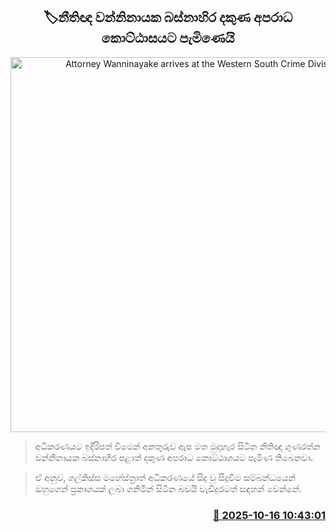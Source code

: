 <p align='center'><b><h2 align='center' title='Attorney Wanninayake arrives at the Western South Crime Division'>🏷නීතිඥ වන්නිනායක බස්නාහිර දකුණ අපරාධ කොට්ඨාසයට පැමිණෙයි</h2></b></p>
<p align='center'><img src='https://helakuru.sgp1.cdn.digitaloceanspaces.com/esana/images/lib/gunarathne-wanninayake-archived.jpg' width='600' alt='Attorney Wanninayake arrives at the Western South Crime Division'></p>

> අධිකරණයට ඉදිරිපත් වීමෙන් අනතුරුව ඇප මත මුදාහැර සිටින නීතිඥ ගුණරත්න වන්නිනායක බස්නාහිර පළාත් දකුණ අපරාධ කොට්ඨාශයට පැමිණ තිබෙනවා.

> ඒ අනුව, ගල්කිස්ස මහේස්ත්‍රාත් අධිකරණයේ සිදු වූ සිදුවීම සම්බන්ධයෙන් ඔහුගෙන් ප්‍රකාශයක් ලබා ගනිමින් සිටින බවයි වැඩිදුරටත් සඳහන් වෙන්නේ.



<h3 align='right'><a href='https://www.helakuru.lk/esana/p/114542/'>📅 2025-10-16 10:43:01</a></h3>
